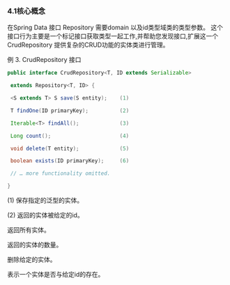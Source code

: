 ### 4.1核心概念

在Spring Data 接口 Repository 需要domain 以及id类型域类的类型参数。 这个接口行为主要是一个标记接口获取类型一起工作,并帮助您发现接口,扩展这一个 CrudRepository 提供复杂的CRUD功能的实体类进行管理。 

例 3. CrudRepository 接口

``` java
public interface CrudRepository<T, ID extends Serializable>

 extends Repository<T, ID> {        

 <S extends T> S save(S entity);    (1)

 T findOne(ID primaryKey);          (2)

 Iterable<T> findAll();             (3)

 Long count();                      (4)

 void delete(T entity);             (5)

 boolean exists(ID primaryKey);     (6)

 // … more functionality omitted.

}

```
(1) 保存指定的泛型的实体。

(2) 返回的实体被给定的id。

返回所有实体。

返回的实体的数量。

删除给定的实体。

表示一个实体是否与给定id的存在。
